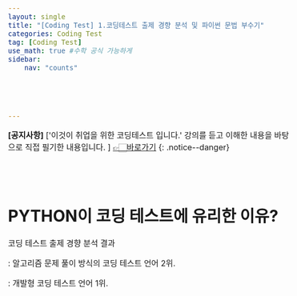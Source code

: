 ```yaml
---
layout: single
title: "[Coding Test] 1.코딩테스트 출제 경향 분석 및 파이썬 문법 부수기" 
categories: Coding Test
tag: [Coding Test]
use_math: true #수학 공식 가능하게
sidebar:
    nav: "counts"





---
```


<style>
  body {
    font-size: 16px; /* 폰트 사이즈 조절 */
  }
</style>




**[공지사항]** ['이것이 취업을 위한 코딩테스트 입니다.'  강의를 듣고 이해한 내용을 바탕으로 직접 필기한 내용입니다. ]
[👉🏻바로가기](https://www.youtube.com/playlist?list=PLRx0vPvlEmdAghTr5mXQxGpHjWqSz0dgC)
{: .notice--danger}

<br>

<br>

# PYTHON이 코딩 테스트에 유리한 이유?

코딩 테스트 출제 경향 분석 결과

: 알고리즘 문제 풀이 방식의 코딩 테스트 언어 2위.

: 개발형 코딩 테스트 언어 1위.
